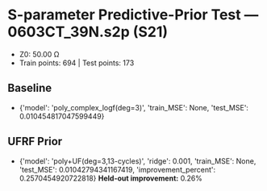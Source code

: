 # S-parameter Predictive-Prior Test — 0603CT_39N.s2p (S21)
- Z0: 50.00 Ω
- Train points: 694  |  Test points: 173

## Baseline
- {'model': 'poly_complex_logf(deg=3)', 'train_MSE': None, 'test_MSE': 0.010454817047599449}

## UFRF Prior
- {'model': 'poly+UF(deg=3,13-cycles)', 'ridge': 0.001, 'train_MSE': None, 'test_MSE': 0.01042794341167419, 'improvement_percent': 0.2570454920722818}
**Held-out improvement:** 0.26%